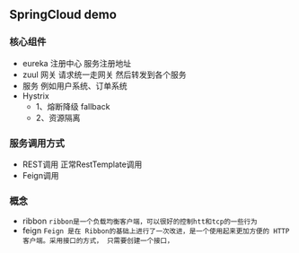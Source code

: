 ## SpringCloud demo

### 核心组件
- eureka 注册中心 服务注册地址
- zuul 网关 请求统一走网关 然后转发到各个服务
- 服务 例如用户系统、订单系统
- Hystrix
    - 1、熔断降级 fallback
    - 2、资源隔离


### 服务调用方式
- REST调用 正常RestTemplate调用
- Feign调用 


### 概念
- ribbon 
`ribbon是一个负载均衡客户端，可以很好的控制htt和tcp的一些行为`
- feign
`Feign 是在 Ribbon的基础上进行了一次改进，是一个使用起来更加方便的 HTTP 客户端。采用接口的方式， 只需要创建一个接口，`

